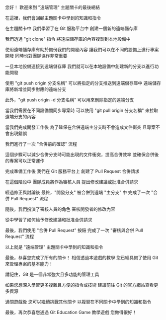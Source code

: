 您好！
歡迎來到 "遠端管理" 主題關卡的最後總結

在這裡，我們會回顧主題關卡中學到的知識和指令

在主題關卡中
我們學習了在 Git 服務平台中
創建一個新的遠端儲存庫

我們透過 "git clone" 指令
將遠端儲存庫的內容複製到本地設備中

使用遠端儲存庫有助於備份我們的開發內容
讓我們可以在不同的設備上進行專案開發
同時也對團隊協作非常重要

一旦本地設備連接到遠端儲存庫
我們就可以在本地設備中創建新的分支以進行功能開發

使用 "git push origin 分支名稱"
可以將指定的分支推送到遠端儲存庫中
遠端儲存庫將新增並同步對應的遠端分支

此外，"git push origin -d 分支名稱"
可以用來刪除指定的遠端分支

當我們需要在不同設備間同步專案時
可以使用 "git pull origin 分支名稱"
來拉取遠端分支的內容

當我們完成開發工作後
為了確保在合併遠端主分支時不會造成文件衝突
且專案不會出現錯誤

我們進行了一次 "合併前的確認" 流程

這個步驟可以減少合併分支時可能出現的文件衝突，提高合併效率
並確保合併後的專案可以正常運作

完成準備工作後
我們在 Git 服務平台上
創建了 Pull Request 合併請求

在這個階段中
團隊成員將作為審核人員
提出修改建議或批准合併請求

經過修正與討論後
最終，"開發分支" 被合併到遠端 "主分支" 中
完成了一次 "合併 Pull Request" 流程

隨後，我們扮演了審核人員的角色
審核開發者的修改內容

從中學習了如何給予修改建議和批准合併請求

最後，我們使用 "合併 Pull Request" 按鈕
完成了一次 "審核與合併 Pull Request" 流程

以上就是 "遠端管理" 主題關卡中學到的知識和指令

最後，恭喜您完成了所有的關卡！
相信透過本遊戲的教學
您已經具備了使用 Git 來管理專案的基本能力！

請記住，Git 是一個非常強大且多功能的管理工具

如果您想深入學習更多複雜且方便的指令或技術
建議前往 Git 的官方網站查看更多資源

通關遊戲後
您可以繼續挑戰其他關卡
以複習在不同關卡中學到的知識和指令

最後，再次恭喜您通過
Git Education Game 教學遊戲
您做得很好！

